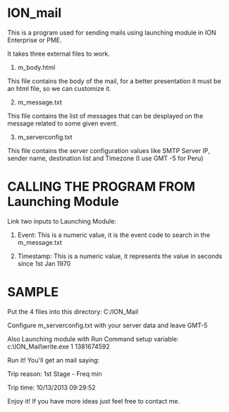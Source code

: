 ION_mail
========

This is a program used for sending mails using launching module in ION Enterprise or PME.

It takes three external files to work.

1. m_body.html

This file contains the body of the mail, for a better presentation it must be an html file, so we can customize it.

2. m_message.txt

This file contains the list of messages that can be desplayed on the message related to some given event.

3. m_serverconfig.txt

This file contains the server configuration values like SMTP Server IP, sender name, destination list and Timezone
(I use GMT -5 for Peru)


CALLING THE PROGRAM FROM Launching Module
=========================================

Link two inputs to Launching Module:

1. Event: This is a numeric value, it is the event code to search in the m_message.txt

2. Timestamp: This is a numeric value, it represents the value in seconds since 1st Jan 1970


SAMPLE
======

Put the 4 files into this directory: C:/ION_Mail

Configure m_serverconfig.txt with your server data and leave GMT-5

Also Launching module with Run Command setup variable: c:\ION_Mail\write.exe 1 1381674592

Run it! You'll get an mail saying:

Trip reason: 1st Stage - Freq min

Trip time: 10/13/2013 09:29:52

Enjoy it!
If you have more ideas just feel free to contact me.
